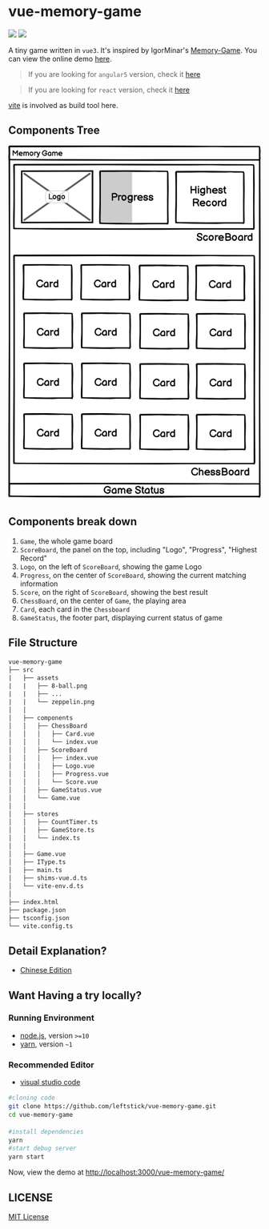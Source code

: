 # vue-memory-game

![][david-url]
![][license-url]

A tiny game written in `vue3`. It's inspired by IgorMinar's [Memory-Game](https://github.com/IgorMinar/Memory-Game). You can view the online demo [here](http://leftstick.github.io/vue-memory-game).

> If you are looking for `angular5` version, check it [here](https://github.com/leftstick/angular5-memory-game)

> If you are looking for `react` version, check it [here](https://github.com/leftstick/react-memory-game)

[vite](https://vitejs.dev) is involved as build tool here.

## Components Tree

![](./docs/img/components.png)

## Components break down

1. `Game`, the whole game board
2. `ScoreBoard`, the panel on the top, including "Logo", "Progress", "Highest Record"
3. `Logo`, on the left of `ScoreBoard`, showing the game Logo
4. `Progress`, on the center of `ScoreBoard`, showing the current matching information
5. `Score`, on the right of `ScoreBoard`, showing the best result
6. `ChessBoard`, on the center of `Game`, the playing area
7. `Card`, each card in the `Chessboard`
8. `GameStatus`, the footer part, displaying current status of game

## File Structure

```
vue-memory-game
├── src
|   ├── assets
|   |   ├── 8-ball.png
|   |   ├── ...
|   |   └── zeppelin.png
│   │
│   ├── components
│   │   ├── ChessBoard
│   │   │   ├── Card.vue
│   │   │   └── index.vue
│   │   ├── ScoreBoard
│   │   │   ├── index.vue
│   │   │   ├── Logo.vue
│   │   │   ├── Progress.vue
│   │   │   └── Score.vue
│   │   ├── GameStatus.vue
│   │   └── Game.vue
│   │
│   ├── stores
│   │   ├── CountTimer.ts
│   │   ├── GameStore.ts
│   │   └── index.ts
│   │
│   ├── Game.vue
│   ├── IType.ts
│   ├── main.ts
│   ├── shims-vue.d.ts
│   └── vite-env.d.ts
│
├── index.html
├── package.json
├── tsconfig.json
└── vite.config.ts
```

## Detail Explanation?

- [Chinese Edition](https://segmentfault.com/a/1190000005168085)

## Want Having a try locally?

### Running Environment

- [node.js](https://nodejs.org/en/), version `>=10`
- [yarn](https://classic.yarnpkg.com/lang/en/), version `~1`

### Recommended Editor

- [visual studio code](https://code.visualstudio.com/)

```bash
#cloning code
git clone https://github.com/leftstick/vue-memory-game.git
cd vue-memory-game

#install dependencies
yarn
#start debug server
yarn start
```

Now, view the demo at [http://localhost:3000/vue-memory-game/](http://localhost:3000/vue-memory-game/)

## LICENSE

[MIT License](https://raw.githubusercontent.com/leftstick/vue-memory-game/master/LICENSE)

[david-url]: https://david-dm.org/leftstick/vue-memory-game.png
[license-url]: https://img.shields.io/github/license/leftstick/vue-memory-game.svg

